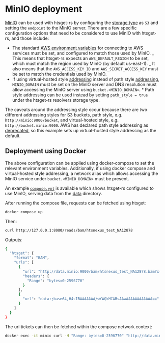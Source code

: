 # MinIO deployment

[MinIO][minio] can be used with htsget-rs by configuring the [storage type][storage] as `S3` and setting the `endpoint` to the MinIO server.
There are a few specific configuration options that need to be considered to use MinIO with htsget-rs, and those include:

- The standard [AWS environment variables][env-variables] for connecting to AWS services must be set, and configured to match those
  used by MinIO.
  _ This means that htsget-rs expects an `AWS_DEFAULT_REGION` to be set, which must match the region used by MinIO (by default us-east-1).
  _ It also means that the `AWS_ACCESS_KEY_ID` and `AWS_SECRET_ACCESS_KEY` must be set to match the credentials used by MinIO.
- If using virtual-hosted style [addressing][virtual-addressing] instead of path style [addressing][path-addressing], `MINIO_DOMAIN` must be
  set on the MinIO server and DNS resolution must allow accessing the MinIO server using `bucket.<MINIO_DOMAIN>`. \* Path style addressing can be used instead by setting `path_style = true` under the htsget-rs resolvers storage type.

The caveats around the addressing style occur because there are two different addressing styles for S3 buckets, path style, e.g.
`http://minio:9000/bucket`, and virtual-hosted style, e.g. `http://bucket.minio:9000`. AWS has declared path style addressing
as [deprecated][path-style-deprecated], so this example sets up virtual-hosted style addressing as the default.

## Deployment using Docker

The above configuration can be applied using docker-compose to set the relevant environment variables. Additionally, if using
docker compose and virtual-hosted style addressing, a network alias which allows accessing the MinIO service under `bucket.<MINIO_DOMAIN>`
must be present.

An example [`compose.yml`][compose] is available which shows htsget-rs configured to use MinIO, serving data from the [data] directory.

After running the compose file, requests can be fetched using htsget:

```sh
docker compose up
```

Then:

```sh
curl http://127.0.0.1:8080/reads/bam/htsnexus_test_NA12878
```

Outputs:

```sh
{
  "htsget": {
    "format": "BAM",
    "urls": [
      {
        "url": "http://data.minio:9000/bam/htsnexus_test_NA12878.bam?x-id=GetObject&X-Amz-Algorithm=AWS4-HMAC-SHA256&X-Amz-Credential=user%2F20240320%2Fus-east-1%2Fs3%2Faws4_request&X-Amz-Date=20240320T014007Z&X-Amz-Expires=1000&X-Amz-SignedHeaders=host%3Brange&X-Amz-Signature=33a75bd6363ccbfd5ce8edf7e102a5edff8ca7cee17e3c654db01a880e98072d",
        "headers": {
          "Range": "bytes=0-2596770"
        }
      },
      {
        "url": "data:;base64,H4sIBAAAAAAA/wYAQkMCABsAAwAAAAAAAAAAAA=="
      }
    ]
  }
}
```

The url tickets can then be fetched within the compose network context:

```sh
docker exec -it minio curl -H "Range: bytes=0-2596770" "http://data.minio:9000/bam/htsnexus_test_NA12878.bam?x-id=GetObject&X-Amz-Algorithm=AWS4-HMAC-SHA256&X-Amz-Credential=user%2F20240320%2Fus-east-1%2Fs3%2Faws4_request&X-Amz-Date=20240320T014007Z&X-Amz-Expires=1000&X-Amz-SignedHeaders=host%3Brange&X-Amz-Signature=33a75bd6363ccbfd5ce8edf7e102a5edff8ca7cee17e3c654db01a880e98072d"
```

[path-style-deprecated]: https://aws.amazon.com/blogs/aws/amazon-s3-path-deprecation-plan-the-rest-of-the-story/
[storage]: ../../../htsget-config/README.md#resolvers
[minio]: https://min.io/
[env-variables]: https://docs.aws.amazon.com/cli/latest/userguide/cli-configure-envvars.html
[virtual-addressing]: https://docs.aws.amazon.com/AmazonS3/latest/userguide/VirtualHosting.html#virtual-hosted-style-access
[path-addressing]: https://docs.aws.amazon.com/AmazonS3/latest/userguide/VirtualHosting.html#path-style-access
[compose]: compose.yml
[data]: ../../../data
